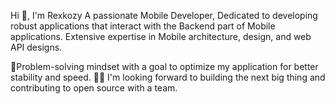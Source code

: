 
Hi 👋, I'm Rexkozy
A passionate Mobile Developer, Dedicated to developing robust applications that interact with the Backend part of Mobile applications. 
Extensive expertise in Mobile architecture, design, and web API designs. 

💪Problem-solving mindset with a goal to optimize my application for better stability and speed.
👨‍💻 I'm looking forward to building the next big thing and contributing to open source with a team.

